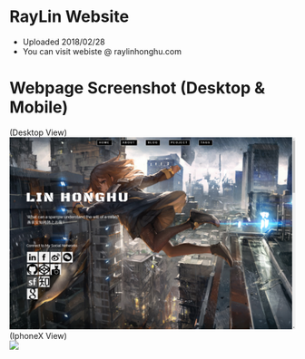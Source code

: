 # RayLin Website 
 * Uploaded 2018/02/28
 * You can visit webiste @ raylinhonghu.com

# Webpage Screenshot (Desktop & Mobile)

(Desktop View)
<img src="https://github.com/raylinhonghu/Parallax-My-Page/blob/master/desktop.png" width="1200px">
(IphoneX View)<br>
<img src="https://github.com/raylinhonghu/Parallax-My-Page/blob/master/iphoneX.png" width="300px">


